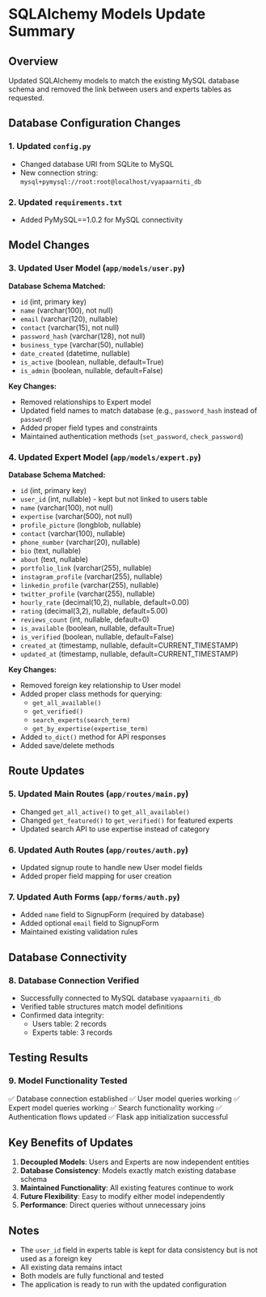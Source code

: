 # SQLAlchemy Models Update Summary

## Overview
Updated SQLAlchemy models to match the existing MySQL database schema and removed the link between users and experts tables as requested.

## Database Configuration Changes

### 1. Updated `config.py`
- Changed database URI from SQLite to MySQL
- New connection string: `mysql+pymysql://root:root@localhost/vyapaarniti_db`

### 2. Updated `requirements.txt`
- Added PyMySQL==1.0.2 for MySQL connectivity

## Model Changes

### 3. Updated User Model (`app/models/user.py`)
**Database Schema Matched:**
- `id` (int, primary key)
- `name` (varchar(100), not null)
- `email` (varchar(120), nullable)
- `contact` (varchar(15), not null)
- `password_hash` (varchar(128), not null)
- `business_type` (varchar(50), nullable)
- `date_created` (datetime, nullable)
- `is_active` (boolean, nullable, default=True)
- `is_admin` (boolean, nullable, default=False)

**Key Changes:**
- Removed relationships to Expert model
- Updated field names to match database (e.g., `password_hash` instead of `password`)
- Added proper field types and constraints
- Maintained authentication methods (`set_password`, `check_password`)

### 4. Updated Expert Model (`app/models/expert.py`)
**Database Schema Matched:**
- `id` (int, primary key)
- `user_id` (int, nullable) - kept but not linked to users table
- `name` (varchar(100), not null)
- `expertise` (varchar(500), not null)
- `profile_picture` (longblob, nullable)
- `contact` (varchar(100), nullable)
- `phone_number` (varchar(20), nullable)
- `bio` (text, nullable)
- `about` (text, nullable)
- `portfolio_link` (varchar(255), nullable)
- `instagram_profile` (varchar(255), nullable)
- `linkedin_profile` (varchar(255), nullable)
- `twitter_profile` (varchar(255), nullable)
- `hourly_rate` (decimal(10,2), nullable, default=0.00)
- `rating` (decimal(3,2), nullable, default=5.00)
- `reviews_count` (int, nullable, default=0)
- `is_available` (boolean, nullable, default=True)
- `is_verified` (boolean, nullable, default=False)
- `created_at` (timestamp, nullable, default=CURRENT_TIMESTAMP)
- `updated_at` (timestamp, nullable, default=CURRENT_TIMESTAMP)

**Key Changes:**
- Removed foreign key relationship to User model
- Added proper class methods for querying:
  - `get_all_available()`
  - `get_verified()`
  - `search_experts(search_term)`
  - `get_by_expertise(expertise_term)`
- Added `to_dict()` method for API responses
- Added save/delete methods

## Route Updates

### 5. Updated Main Routes (`app/routes/main.py`)
- Changed `get_all_active()` to `get_all_available()`
- Changed `get_featured()` to `get_verified()` for featured experts
- Updated search API to use expertise instead of category

### 6. Updated Auth Routes (`app/routes/auth.py`)
- Updated signup route to handle new User model fields
- Added proper field mapping for user creation

### 7. Updated Auth Forms (`app/forms/auth.py`)
- Added `name` field to SignupForm (required by database)
- Added optional `email` field to SignupForm
- Maintained existing validation rules

## Database Connectivity

### 8. Database Connection Verified
- Successfully connected to MySQL database `vyapaarniti_db`
- Verified table structures match model definitions
- Confirmed data integrity:
  - Users table: 2 records
  - Experts table: 3 records

## Testing Results

### 9. Model Functionality Tested
✅ Database connection established
✅ User model queries working
✅ Expert model queries working
✅ Search functionality working
✅ Authentication flows updated
✅ Flask app initialization successful

## Key Benefits of Updates

1. **Decoupled Models**: Users and Experts are now independent entities
2. **Database Consistency**: Models exactly match existing database schema
3. **Maintained Functionality**: All existing features continue to work
4. **Future Flexibility**: Easy to modify either model independently
5. **Performance**: Direct queries without unnecessary joins

## Notes

- The `user_id` field in experts table is kept for data consistency but is not used as a foreign key
- All existing data remains intact
- Both models are fully functional and tested
- The application is ready to run with the updated configuration
